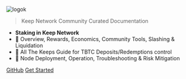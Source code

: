 <!-- _coverpage.md -->
<!--[a ver](assets/images/keepdocgraf.jpg)>
<!-- [logo](https://miro.medium.com/max/1400/1*a1rZEF1awSz0wsKdL9SuGw.jpeg)-->
![logok](https://user-images.githubusercontent.com/68087535/97370162-2713da80-188d-11eb-9a2a-4a48caac102b.png)

> Keep Network
> Community Curated Documentation

- **Staking in Keep Network**
- :pushpin: Overview, Rewards, Economics, Community Tools, Slashing & Liquidation
- :pushpin: All The Keeps Guide for TBTC Deposits/Redemptions control
- :pushpin: Node Deployment, Operation, Troubleshooting & Risk Mitigation


[GitHub](https://github.com/KeepDocs/KeepDocs.github.io/)
[Get Started](basics/start.md)
